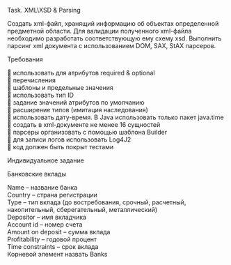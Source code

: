 Task. XML\XSD & Parsing

Cоздать xml-файл, хранящий информацию об объектах определенной
предметной области. Для валидации полученного xml-файла необходимо
разработать соответствующую ему схему xsd. Выполнить парсинг xml документа с использованием DOM, SAX, StAX парсеров.

Требования

 использовать для атрибутов required & optional\
 перечисления\
 шаблоны и предельные значения\
 использовать тип ID\
 задание значений атрибутов по умолчанию\
 расширение типов (имитация наследования)\
 использовать дату-время. В Java использовать только пакет java.time\
 создать в xml-документе не менее 16 сущностей\
 парсеры организовать с помощью шаблона Builder\
 для записи логов использовать Log4J2\
 код должен быть покрыт тестами

Индивидуальное задание

Банковские вклады

Name – название банка\
Country – страна регистрации\
Type – тип вклада (до востребования, срочный, расчетный, накопительный,
сберегательный, металлический)\
Depositor – имя вкладчика\
Account id – номер счета\
Amount on deposit – сумма вклада\
Profitability – годовой процент\
Time constraints – срок вклада\
Корневой элемент назвать Banks
